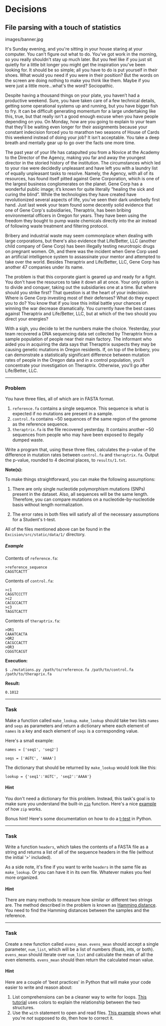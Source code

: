 Decisions
=====

File parsing with a touch of statistics
--------

images/banner.jpg

It's Sunday evening, and you're sitting in your house staring at your computer. You can't figure out what to do. You've got work in the morning, so you really shouldn't stay up much later. But you feel like if you just sit quietly for a little bit longer you might get the inspiration you've been looking for. It should be so simple; all you have to do is put yourself in their shoes. What would you need if you were in their position? But the words on the screen are doing nothing to make you think like them. Maybe if you were just a little more…what's the word? Sociopathic.

Despite having a thousand things on your plate, you haven’t had a productive weekend. Sure, you have taken care of a few technical details, getting some operational systems up and running, but you have bigger fish to fry. It can be difficult generating momentum for a large undertaking like this, true, but that really isn't a good enough excuse when you have people depending on you. On Monday, how are you going to explain to your team that they'll be waiting even longer for their assignments because your constant indecision forced you to marathon two seasons of House of Cards this weekend instead of doing your job? It isn't acceptable. You take a deep breath and mentally gear up to go over the facts one more time.

The past year of your life has catapulted you from a Novice at the Academy to the Director of the Agency, making you far and away the youngest director in the storied history of the institution. The circumstances which led to your rise were decidedly unpleasant and have left you with a laundry list of equally unpleasant tasks to resolve. Namely, the Agency, with all of its resources, has found itself pitted against Gene Corporation, which is one of the largest business conglomerates on the planet. Gene Corp has a wonderful public image; it’s known for quite literally ”healing the sick and curing the blind”. While the technologies they have created have revolutionized several aspects of life, you've seen their dark underbelly first hand. Just last week your team found some decently solid evidence that one of Gene Corp's subsidiaries, Theraptrix, has been bribing environmental officers in Oregon for years. They have been using the freedom they bought to pump waste chemicals directly into the air instead of following waste treatment and filtering protocol.

Bribery and industrial waste may seem commonplace when dealing with large corporations, but there's also evidence that Life/Better, LLC (another child company of Gene Corp) has been illegally testing neurotropic drugs on pregnant women. Oh, and there was the incident when Gene Corp used an artificial intelligence system to assassinate your mentor and attempted to take over the world. Besides Theraptrix and Life/Better, LLC, Gene Corp has another 47 companies under its name.

The problem is that this corporate giant is geared up and ready for a fight. You don't have the resources to take it down all at once. Your only option is to divide and conquer, taking out the subsidiaries one at a time. But where should you strike first? That question is at the heart of your indecision. Where is Gene Corp investing most of their defenses? What do they expect you to do? You know that if you lose this initial battle your chances of winning the war decrease dramatically. You currently have the best cases against Theraptrix and Life/Better, LLC, but at which of the two should you direct your energies?

With a sigh, you decide to let the numbers make the choice. Yesterday, your team recovered a DNA sequencing data set collected by Theraptrix from a sample population of people near their main factory. The informant who aided you in acquiring the data says that Theraptrix suspects they may be causing genetic mutations in Oregon residents. If, on top of the bribery, you can demonstrate a statistically significant difference between mutation rates of people in the Oregon data and in a control population, you'll concentrate your investigation on Theraptrix. Otherwise, you'll go after Life/Better, LLC.

---

### Problem

 You have three files, all of which are in FASTA format.
 1. `reference.fa` contains a single sequence. This sequence is what is expected if no mutations are present in a sample.
 2. `control.fa` contains ~50 sequences of the same region of the genome as the reference sequence.
 3. `theraptrix.fa` is the file recovered yesterday. It contains another ~50 sequences from people who may have been exposed to illegally dumped waste.

 Write a program that, using these three files, calculates the p-value of the difference in mutation rates between `control.fa` and `theraptrix.fa`. Output the p-value, rounded to 4 decimal places, to `results/1.txt`.

**Note(s):**

To make things straightforward, you can make the following assumptions:

1. There are only single nucleotide polymorphism mutations (SNPs) present in the dataset. Also, all sequences will be the same length. Therefore, you can compare mutations on a nucleotide-by-nucleotide basis without length normalization.

2. The error rates in both files will satisfy all of the necessary assumptions for a Student's t-test.

All of the files mentioned above can be found in the `Excision/src/static/data/1/` directory.

##### Example


Contents of `reference.fa`:

    >reference_sequence  
    CAGGTCACTT

Contents of `control.fa`:

    >c1  
    CAGGTCCCTT  
    >c2  
    CACGCCACTT  
    >c3  
    TAGGTCACTT  

Contents of `theraptrix.fa`:

    >OR1  
    CAAATCACTA  
    >OR2  
    CACGCCACTT  
    >OR3  
    CGGGTCACGT

**Execution:**

`$ ./mutations.py /path/to/reference.fa /path/to/control.fa /path/to/theraprix.fa`

**Result:**

    0.1012

---

### Task

Make a function called `make_lookup`. `make_lookup` should take two lists `names` and `seqs` as parameters and return a dictionary where each element of `names` is a key and each element of `seqs` is a corresponding value.

Here's a small example:

`names = ['seq1', 'seq2']`

`seqs = ['AGTC', 'AAAA']`

The dictionary that should be returned by `make_lookup` would look like this:

`lookup = {'seq1':'AGTC', 'seq2':'AAAA'}`

#### Hint

You don't need a dictionary for this problem. Instead, this task's goal is to make sure you understand the built-in [`zip`](https://docs.python.org/3.6/library/functions.html#zip) function. Here's a nice [example](http://stackoverflow.com/questions/13704860/zip-lists-in-python/13704903#13704903) of how `zip` works.

Bonus hint! Here's some documentation on how to do a [t-test](https://docs.scipy.org/doc/scipy-0.18.1/reference/generated/scipy.stats.ttest_ind.html#scipy.stats.ttest_ind) in Python.

---

### Task

Write a function `headers`, which takes the contents of a FASTA file as a string and returns a list of all of the sequence headers in the file (without the initial '>' included).

As a side note, it's fine if you want to write `headers` in the same file as `make_lookup`. Or you can have it in its own file. Whatever makes you feel more organized.

#### Hint

There are many methods to measure how similar or different two strings are. The method described in the problem is known as [Hamming distance](https://en.wikipedia.org/wiki/Hamming_distance). You need to find the Hamming distances between the samples and the reference.

---

### Task

Create a new function called `evens_mean`. `evens_mean` should accept a single parameter, `num_list`, which will be a list of numbers (floats, ints, or both). `evens_mean` should iterate over `num_list` and calculate the mean of all the even elements. `evens_mean` should then return the calculated mean value.

#### Hint

Here are a couple of 'best practices' in Python that will make your code easier to write and reason about:

1. List comprehensions can be a cleaner way to write for loops. [This tutorial](http://treyhunner.com/2015/12/python-list-comprehensions-now-in-color/) uses colors to explain the relationship between the two structures.
2. Use the `with` statement to open and read files. [This example](https://docs.quantifiedcode.com/python-anti-patterns/maintainability/not_using_with_to_open_files.html) shows what you're *not* supposed to do, then how to correct it.
